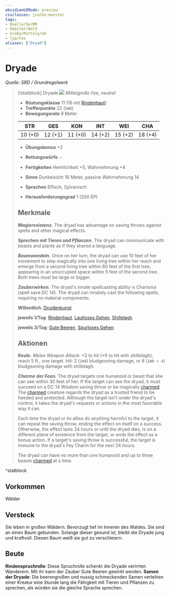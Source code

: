 ```yaml
---
obsidianUIMode: preview
cssclasses: json5e-monster
tags:
- Quelle/5e/MM
- Habitat/Wald
- Größe/Mittelgroß
- Typ/Fee
aliases: ["Dryad"]
---
```

# Dryade
*Quelle: SRD / Grundregelwerk*  

> [!statblock] Dryade
> ![](token/Dryade.png#token)
> *Mittelgroße Fee, neutral*
> 
> - **Rüstungsklasse** 11  (16 mit [Rindenhaut](../../Zauber/Rindenhaut.md))
> - **Trefferpunkte** 22 (`5W8`)
> - **Bewegungsrate** 9 Meter
> 
> |STR|GES|KON|INT|WEI|CHA|
> |:---:|:---:|:---:|:---:|:---:|:---:|
> |10 (+0)|12 (+1)|11 (+0)|14 (+2)|15 (+2)|18 (+4)|
> 
> - **Übungsbonus** +2
> - **Rettungswürfe** ⏤
> - **Fertigkeiten** Heimlichkeit +5, Wahrnehmung +4
> - **Sinne** Dunkelsicht 18 Meter, passive Wahrnehmung 14
> 
> - **Sprachen** Elfisch, Sylvanisch
> - **Herausforderungsgrad** 1 (200 EP)
> 
> ## Merkmale
> 
> ***Magieresistenz.*** The dryad has advantage on saving throws against spells and other magical effects.
> 
> ***Sprechen mit Tieren und Pflanzen.*** The dryad can communicate with beasts and plants as if they shared a language.
> 
> ***Baumwandeln.*** Once on her turn, the dryad can use 10 feet of her movement to step magically into one living tree within her reach and emerge from a second living tree within 60 feet of the first tree, appearing in an unoccupied space within 5 feet of the second tree. Both trees must be large or bigger.
> 
> ***Zauberwirken.*** The dryad's innate spellcasting ability is Charisma (spell save DC 14). The dryad can innately cast the following spells, requiring no material components:
> 
> **Willentlich**: [Druidenkunst](../../Zauber/Druidenkunst.md)
> 
> **jeweils 1/Tag**: [Rindenhaut](../../Zauber/Rindenhaut.md), [Lautloses Gehen](Kompendium/Zauber/Lautloses-Gehen.md), [Shillelagh](../../Zauber/Shillelagh.md)
> 
> **jeweils 3/Tag**: [Gute Beeren](../../Zauber/Gute-Beeren.md), [Spurloses Gehen](../../Zauber/Spurloses-Gehen.md)
> ## Aktionen
> 
> ***Keule.*** *Melee Weapon Attack:* +2 to hit (+6 to hit with shillelagh), reach 5 ft., one target. *Hit:* 2 (`1W4`) bludgeoning damage, or 8 (`1W8 + 4`) bludgeoning damage with shillelagh.
> 
> ***Charme der Feen.*** The dryad targets one humanoid or beast that she can see within 30 feet of her. If the target can see the dryad, it must succeed on a DC 14 Wisdom saving throw or be magically [charmed](rules/conditions.md#charmed). The [charmed](rules/conditions.md#charmed) creature regards the dryad as a trusted friend to be heeded and protected. Although the target isn't under the dryad's control, it takes the dryad's requests or actions in the most favorable way it can.
> 
> Each time the dryad or its allies do anything harmful to the target, it can repeat the saving throw, ending the effect on itself on a success. Otherwise, the effect lasts 24 hours or until the dryad dies, is on a different plane of existence from the target, or ends the effect as a bonus action. If a target's saving throw is successful, the target is immune to the dryad's Fey Charm for the next 24 hours.
> 
> The dryad can have no more than one humanoid and up to three beasts [charmed](rules/conditions.md#charmed) at a time.

^statblock

## Vorkommen

Wälder

## Versteck
Sie leben in großen Wäldern. Bevorzugt tief im Inneren des Waldes. Sie sind an einen Baum gebunden. Solange dieser gesund ist, bleibt die Dryade jung und kraftvoll. Diesen Baum weiß sie gut zu verschleiern.

## Beute
**Rindenspruchrolle**: Diese Spruchrolle schenkt die Dryade verirrten Wanderern. Mit ihr kann der Zauber Gute Beeren gewirkt werden.
**Samen der Dryade**: Die beerengroßen und nussig schmeckenden Samen verleihen einer Kreatur eine Stunde lang die Fähigkeit mit Tieren und Pflanzen zu sprechen, als würden sie die gleiche Sprache sprechen.